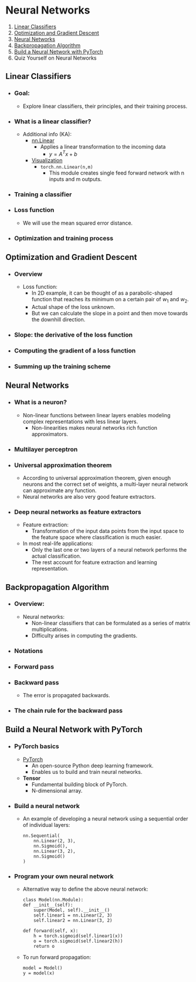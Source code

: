 # Neural Networks
1. [Linear Classifiers](#linear-classifiers)
2. [Optimization and Gradient Descent](#optimization-and-gradient-descent)
3. [Neural Networks](#neural-networks)
4. [Backpropagation Algorithm](#backpropagation-algorithm)
5. [Build a Neural Network with PyTorch](#build-a-neural-network)
6. Quiz Yourself on Neural Networks

## Linear Classifiers
- ### Goal:
    - Explore linear classifiers, their principles, and their training process.
- ### What is a linear classifier?
    - Additional info (KA):
        - [nn.Linear](https://pytorch.org/docs/stable/generated/torch.nn.Linear.html)
            - Applies a linear transformation to the incoming data
                - $y = A^Tx + b$
        - [Visualization](https://www.sharetechnote.com/html/Python_PyTorch_nn_Linear_01.html)
            - ```torch.nn.Linear(n,m)```
                - This module creates single feed forward network with n inputs and m outputs.

- ### Training a classifier

- ### Loss function
    - We will use the mean squared error distance.

- ### Optimization and training process

## Optimization and Gradient Descent
- ### Overview
    - Loss function:
        - In 2D example, it can be thought of as a parabolic-shaped function that reaches its minimum on a certain pair of $w_1$ and $w_2$.
        - Actual shape of the loss unknown.
        - But we can calculate the slope in a point and then move towards the downhill direction.

- ### Slope: the derivative of the loss function
- ### Computing the gradient of a loss function
- ### Summing up the training scheme

## Neural Networks
- ### What is a neuron?
    - Non-linear functions between linear layers enables modeling complex representations with less linear layers.
        - Non-linearities makes neural networks rich function approximators.

- ### Multilayer perceptron

- ### Universal approximation theorem
    - According to universal approximation theorem, given enough neurons and the correct set of weights, a multi-layer neural network can approximate any function.
    - Neural networks are also very good feature extractors.

- ### Deep neural networks as feature extractors
    - Feature extraction:
        - Transformation of the input data points from the input space to the feature space where classification is much easier.
    - In most real-life applications:
        - Only the last one or two layers of a neural network performs the actual classification.
        - The rest account for feature extraction and learning representation.

## Backpropagation Algorithm
- ### Overview:
    - Neural networks:
        - Non-linear classifiers that can be formulated as a series of matrix multiplications.
        - Difficulty arises in computing the gradients.

- ### Notations
- ### Forward pass
- ### Backward pass
    - The error is propagated backwards.

- ### The chain rule for the backward pass

## Build a Neural Network with PyTorch
- ### PyTorch basics
    - [PyTorch](https://pytorch.org/)
        - An open-source Python deep learning framework.
        - Enables us to build and train neural networks.
    - **Tensor**
        - Fundamental building block of PyTorch.
        - N-dimensional array.

- ### Build a neural network
    - An example of developing a neural network using a sequential order of individual layers:
        ```
        nn.Sequential( 
            nn.Linear(2, 3), 
            nn.Sigmoid(), 
            nn.Linear(3, 2), 
            nn.Sigmoid() 
        )
        ```

- ### Program your own neural network
    - Alternative way to define the above neural network:
        ```
        class Model(nn.Module): 
        def __init__(self): 
            super(Model, self).__init__() 
            self.linear1 = nn.Linear(2, 3) 
            self.linear2 = nn.Linear(3, 2) 
    
        def forward(self, x): 
            h = torch.sigmoid(self.linear1(x)) 
            o = torch.sigmoid(self.linear2(h)) 
            return o 
        ```

    - To run forward propagation:
        ```
        model = Model()
        y = model(x)
        ```